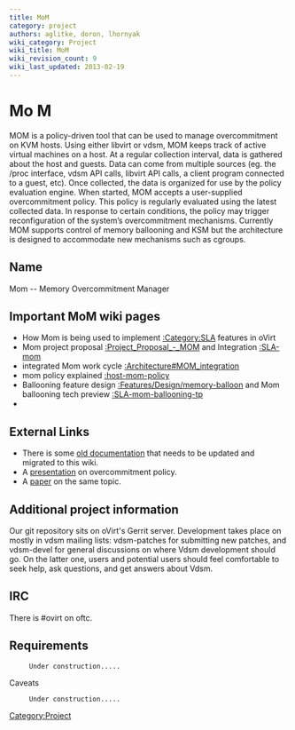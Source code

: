 ```yaml
---
title: MoM
category: project
authors: aglitke, doron, lhornyak
wiki_category: Project
wiki_title: MoM
wiki_revision_count: 9
wiki_last_updated: 2013-02-19
---
```


# Mo M

MOM is a policy-driven tool that can be used to manage overcommitment on KVM hosts. Using either libvirt or vdsm, MOM keeps track of active virtual machines on a host. At a regular collection interval, data is gathered about the host and guests. Data can come from multiple sources (eg. the /proc interface, vdsm API calls, libvirt API calls, a client program connected to a guest, etc). Once collected, the data is organized for use by the policy evaluation engine. When started, MOM accepts a user-supplied overcommitment policy. This policy is regularly evaluated using the latest collected data. In response to certain conditions, the policy may trigger reconfiguration of the system’s overcommitment mechanisms. Currently MOM supports control of memory ballooning and KSM but the architecture is designed to accommodate new mechanisms such as cgroups.

## Name

Mom -- Memory Overcommitment Manager

## Important MoM wiki pages

*   How Mom is being used to implement [:Category:SLA](:Category:SLA) features in oVirt
*   Mom project proposal [:Project_Proposal_-_MOM](:Project_Proposal_-_MOM) and Integration [:SLA-mom](:SLA-mom)
*   integrated Mom work cycle [:Architecture#MOM_integration](:Architecture#MOM_integration)
*   mom policy explained [:host-mom-policy](:host-mom-policy)
*   Ballooning feature design [:Features/Design/memory-balloon](:Features/Design/memory-balloon) and Mom ballooning tech preview [:SLA-mom-ballooning-tp](:SLA-mom-ballooning-tp)
*   

## External Links

*   There is some [old documentation](https://github.com/aglitke/mom/wiki) that needs to be updated and migrated to this wiki.
*   A [presentation](http://www.linux-kvm.org/wiki/images/e/e8/2010-forum-litke-kvmforum2010.pdf) on overcommitment policy.
*   A [paper](http://www.ibm.com/developerworks/library/l-overcommit-kvm-resources/) on the same topic.

## Additional project information

Our git repository sits on oVirt's Gerrit server. Development takes place on mostly in vdsm mailing lists: vdsm-patches for submitting new patches, and vdsm-devel for general discussions on where Vdsm development should go. On the latter one, users and potential users should feel comfortable to seek help, ask questions, and get answers about Vdsm.

## IRC

There is #ovirt on oftc.

## Requirements

         Under construction..... 

Caveats

         Under construction..... 

<Category:Project>
